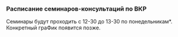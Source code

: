 
### Расписание семинаров-консультаций по ВКР 

Семинары будут проходить с 12-30 до 13-30 по понедельникам*. Конкретный граФик появится позже.
